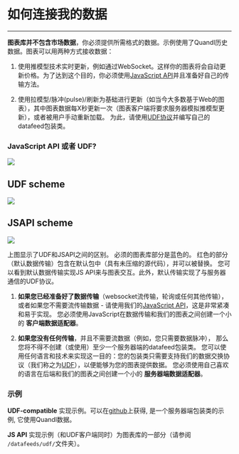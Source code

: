 # 如何连接我的数据

---

**图表库并不包含市场数据**，你必须提供所需格式的数据。示例使用了Quandl历史数据。图表可以用两种方式接收数据：

1. 使用推模型技术实时更新，例如通过WebSocket。这样你的图表将会自动更新价格。为了达到这个目的，你必须使用[JavaScript API](/book/JS-Api.md)并且准备好自己的传输方法。

2. 使用拉模型/脉冲\(pulse\)/刷新为基础进行更新（如当今大多数基于Web的图表），其中图表数据每X秒更新一次（图表客户端将要求服务器模拟推模型更新），或者被用户手动重新加载。 为此，请使用[UDF协议](/book/UDF.md)并编写自己的datafeed包装类。

### JavaScript API 或者 UDF?
 
![](/images/udf_or_jsapi.png)

## UDF scheme

![](/images/udf.png)

## JSAPI scheme

![](/images/jsapi.png)

上图显示了UDF和JSAPI之间的区别。 必须的图表库部分是蓝色的。 红色的部分（默认数据传输）包含在默认包中（具有未压缩的源代码），并可以被替换。 您可以看到默认数据传输实现JS API来与图表交互。此外，默认传输实现了与服务器通信的UDF协议。

1. **如果您已经准备好了数据传输**（websocket流传输，轮询或任何其他传输），
  或者如果您不需要流传输数据 - 请使用我们的[JavaScript API](/book/JS-Api.md)，这是非常紧凑和易于实现。
  您必须使用JavaScript在数据传输和我们的图表之间创建一个小的 **客户端数据适配器**。

2. **如果您没有任何传输**，并且不需要流数据（例如，您只需要数据脉冲），
  那么您将不得不创建（或使用）至少一个服务器端的datafeed包装类。
  您可以使用任何语言和技术来实现这一目的：您的包装类只需要支持我们的数据交换协议（我们称之为[UDF](/book/UDF.md)），以便能够为您的图表提供数据。
  您必须使用自己喜欢的语言在后端和我们的图表之间创建一个小的 **服务器端数据适配器**。

### 示例

**UDF-compatible** 实现示例。可以在[github](https://github.com/tradingview/yahoo_datafeed)上获得, 是一个服务器端包装类的示例, 它使用Quandl数据。

**JS API** 实现示例（和UDF客户端同时）为图表库的一部分（请参阅 `/datafeeds/udf/`文件夹）。
